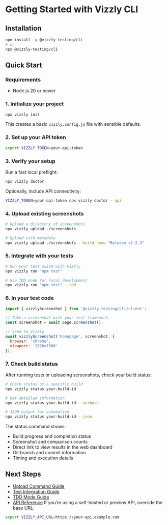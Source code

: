 # Getting Started with Vizzly CLI

## Installation

```bash
npm install -g @vizzly-testing/cli
# or
npx @vizzly-testing/cli
```

## Quick Start

### Requirements

- Node.js 20 or newer

### 1. Initialize your project

```bash
npx vizzly init
```

This creates a basic `vizzly.config.js` file with sensible defaults.

### 2. Set up your API token

```bash
export VIZZLY_TOKEN=your-api-token
```

### 3. Verify your setup

Run a fast local preflight:

```bash
npx vizzly doctor
```

Optionally, include API connectivity:

```bash
VIZZLY_TOKEN=your-api-token npx vizzly doctor --api
```

### 4. Upload existing screenshots

```bash
# Upload a directory of screenshots
npx vizzly upload ./screenshots

# Upload with metadata
npx vizzly upload ./screenshots --build-name "Release v1.2.3"
```

### 5. Integrate with your tests

```bash
# Run your test suite with Vizzly
npx vizzly run "npm test"

# Use TDD mode for local development
npx vizzly run "npm test" --tdd
```

### 6. In your test code

```javascript
import { vizzlyScreenshot } from '@vizzly-testing/cli/client';

// Take a screenshot with your test framework
const screenshot = await page.screenshot();

// Send to Vizzly
await vizzlyScreenshot('homepage', screenshot, {
  browser: 'chrome',
  viewport: '1920x1080'
});
```

### 7. Check build status

After running tests or uploading screenshots, check your build status:

```bash
# Check status of a specific build
npx vizzly status your-build-id

# Get detailed information
npx vizzly status your-build-id --verbose

# JSON output for automation
npx vizzly status your-build-id --json
```

The status command shows:
- Build progress and completion status
- Screenshot and comparison counts
- Direct link to view results in the web dashboard
- Git branch and commit information
- Timing and execution details

## Next Steps

- [Upload Command Guide](./upload-command.md)
- [Test Integration Guide](./test-integration.md)
- [TDD Mode Guide](./tdd-mode.md)
- [API Reference](./api-reference.md)
If you’re using a self-hosted or preview API, override the base URL:

```bash
export VIZZLY_API_URL=https://your-api.example.com
```
